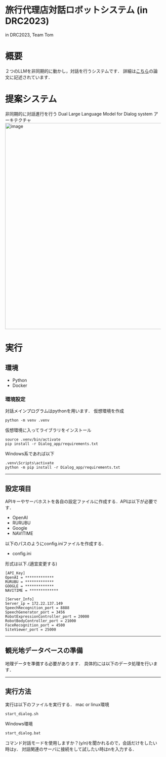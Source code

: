 # 旅行代理店対話ロボットシステム (in DRC2023)
in DRC2023, Team Tom
# 概要
２つのLLMを非同期的に動かし，対話を行うシステムです．
詳細は[こちら](https://arxiv.org/abs/2312.13925)の論文に記述されています．

# 提案システム
非同期的に対話進行を行う Dual Large Language Model for Dialog system アーキテクチャ
<img width="665" alt="image" src="https://github.com/maru008/DRC2023-Tom/assets/51712520/fec49335-9072-4b87-8147-6a2c9a549967">

# 実行
## 環境
- Python
- Docker
  
### 環境設定
対話メインプログラムはpythonを用います．
仮想環境を作成

```
python -m venv .venv 
```

仮想環境に入ってライブラリをインストール
```
source .venv/bin/activate
pip install -r Dialog_app/requirements.txt
```
Windows系であれば以下
```
.venv\Scripts\activate
python -m pip install -r Dialog_app/requirements.txt
```

---
## 設定項目
APIキーやサーバホストを各自の設定ファイルに作成する．APIは以下が必要です．
- OpenAI
- RURUBU
- Google
- NAVITIME
  
以下のパスのようにconfig.iniファイルを作成する．
- config.ini

形式は以下.(適宜変更する)

```
[API_Key]
OpenAI = *************
RURUBU = *************
GOOGLE = *************
NAVITIME = *************

[Server_Info]
Server_ip = 172.22.137.149
SpeechRecognition_port = 8888
SpeechGenerator_port = 3456
RobotExpressionController_port = 20000
RobotBodyController_port = 21000
FaceRecognition_port = 4500
SiteViewer_port = 25000
```

---
## 観光地データベースの準備
地理データを準備する必要があります．
具体的には以下のデータ処理を行います．

---
## 実行方法
実行は以下のファイルを実行する．
mac or linux環境
```
start_dialog.sh
```
Windows環境
```
start_dialog.bat
```

コマンド対話モードを使用しますか？(y/n)を聞かれるので，会話だけをしたい時はy．
対話関連のサーバに接続をして試したい時はnを入力する．
